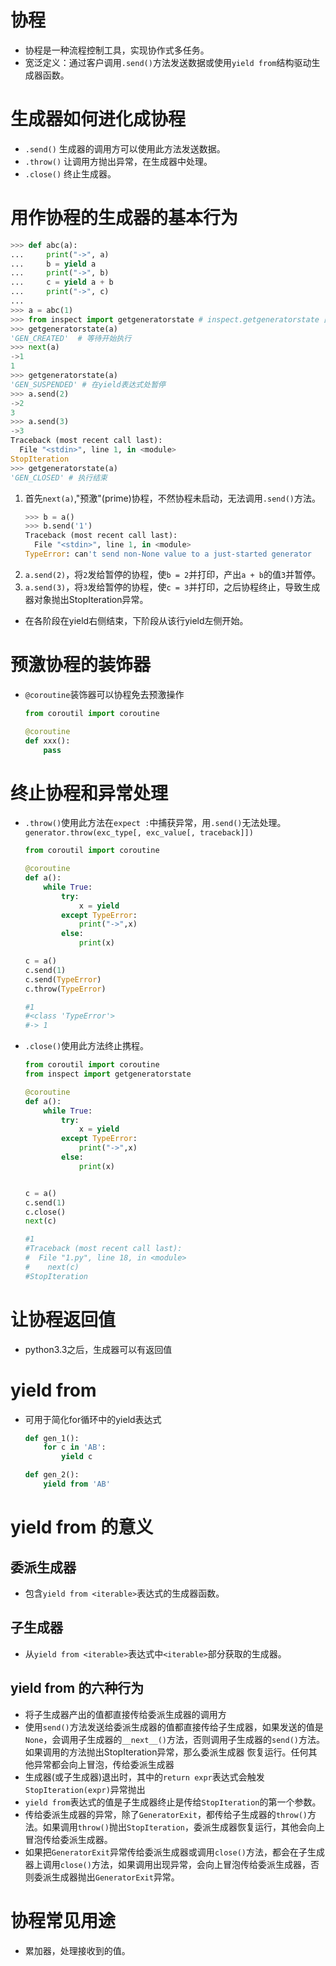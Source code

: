 # 协程
+ 协程是一种流程控制工具，实现协作式多任务。
+ 宽泛定义：通过客户调用`.send()`方法发送数据或使用`yield from`结构驱动生成器函数。 

# 生成器如何进化成协程
+ `.send()` 生成器的调用方可以使用此方法发送数据。
+ `.throw()` 让调用方抛出异常，在生成器中处理。
+ `.close()` 终止生成器。

# 用作协程的生成器的基本行为
```python
>>> def abc(a):
...     print("->", a)
...     b = yield a
...     print("->", b)
...     c = yield a + b
...     print("->", c)
... 
>>> a = abc(1)
>>> from inspect import getgeneratorstate # inspect.getgeneratorstate 函数指明协程状态
>>> getgeneratorstate(a)
'GEN_CREATED'  # 等待开始执行
>>> next(a)
->1
1
>>> getgeneratorstate(a)
'GEN_SUSPENDED' # 在yield表达式处暂停
>>> a.send(2)
->2
3
>>> a.send(3)
->3
Traceback (most recent call last):
  File "<stdin>", line 1, in <module>
StopIteration
>>> getgeneratorstate(a)
'GEN_CLOSED' # 执行结束
```

1. 首先`next(a)`,"预激"(prime)协程，不然协程未启动，无法调用`.send()`方法。
    ```python
    >>> b = a()
    >>> b.send('1')
    Traceback (most recent call last):
      File "<stdin>", line 1, in <module>
    TypeError: can't send non-None value to a just-started generator
    ```
2. `a.send(2)`，将`2`发给暂停的协程，使`b = 2`并打印，产出`a + b`的值`3`并暂停。
3. `a.send(3)`，将`3`发给暂停的协程，使`c = 3`并打印，之后协程终止，导致生成器对象抛出StopIteration异常。

+ 在各阶段在yield右侧结束，下阶段从该行yield左侧开始。

# 预激协程的装饰器
+ `@coroutine`装饰器可以协程免去预激操作
    ```python
    from coroutil import coroutine
    
    @coroutine
    def xxx():
        pass
    ```

# 终止协程和异常处理
+ `.throw()`使用此方法在`expect :`中捕获异常，用`.send()`无法处理。
    `generator.throw(exc_type[, exc_value[, traceback]])`
    ```python
    from coroutil import coroutine

    @coroutine
    def a():
        while True:
            try:
                x = yield
            except TypeError:
                print("->",x)
            else:
                print(x)

    c = a()
    c.send(1)
    c.send(TypeError)
    c.throw(TypeError)

    #1
    #<class 'TypeError'>
    #-> 1
    ```
+ `.close()`使用此方法终止携程。
    ```python
    from coroutil import coroutine
    from inspect import getgeneratorstate

    @coroutine
    def a():
        while True:
            try:
                x = yield
            except TypeError:
                print("->",x)
            else:
                print(x)


    c = a()
    c.send(1)
    c.close()
    next(c)

    #1
    #Traceback (most recent call last):
    #  File "1.py", line 18, in <module>
    #    next(c)
    #StopIteration

    ```

# 让协程返回值
+ python3.3之后，生成器可以有返回值

# yield from
+ 可用于简化for循环中的yield表达式
    ```python
    def gen_1():
        for c in 'AB':
            yield c

    def gen_2():
        yield from 'AB'
    ```

# yield from 的意义
## 委派生成器
+ 包含`yield from <iterable>`表达式的生成器函数。
## 子生成器 
+ 从`yield from <iterable>`表达式中`<iterable>`部分获取的生成器。

## yield from 的六种行为
+ 将子生成器产出的值都直接传给委派生成器的调用方
+ 使用`send()`方法发送给委派生成器的值都直接传给子生成器，如果发送的值是`None`，会调用子生成器的`__next__()`方法，否则调用子生成器的`send()`方法。如果调用的方法抛出StopIteration异常，那么委派生成器 恢复运行。任何其他异常都会向上冒泡，传给委派生成器
+ 生成器(或子生成器)退出时，其中的`return expr`表达式会触发`StopIteration(expr)`异常抛出 
+ `yield from`表达式的值是子生成器终止是传给`StopIteration`的第一个参数。
+ 传给委派生成器的异常，除了`GeneratorExit`，都传给子生成器的`throw()`方法。如果调用`throw()`抛出`StopIteration`，委派生成器恢复运行，其他会向上冒泡传给委派生成器。
+ 如果把`GeneratorExit`异常传给委派生成器或调用`close()`方法，都会在子生成器上调用`close()`方法，如果调用出现异常，会向上冒泡传给委派生成器，否则委派生成器抛出`GeneratorExit`异常。

# 协程常见用途
+ 累加器，处理接收到的值。